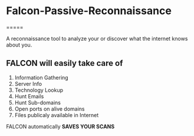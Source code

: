 # Falcon-Passive-Reconnaissance
=====

A reconnaissance tool to analyze your or discover what the internet knows about you.

## FALCON will easily take care of

1. Information Gathering
2. Server Info
3. Technology Lookup
4. Hunt Emails
5. Hunt Sub-domains
6. Open ports on alive domains
7. Files publicaly available in Internet

FALCON automatically **SAVES YOUR SCANS**
